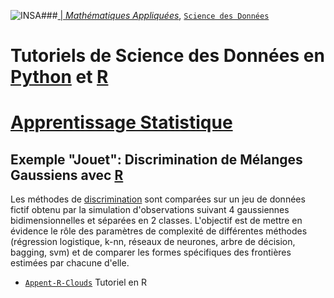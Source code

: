 ###<a href="http://www.insa-toulouse.fr/" ><img src="http://www.math.univ-toulouse.fr/~besse/Wikistat/Images/Logo_INSAvilletoulouse-RVB.png" style="float:left; max-width: 80px; display: inline" alt="INSA"/> |  [*Mathématiques Appliquées*](http://www.math.insa-toulouse.fr/fr/index.html), [`Science des Données`](http://www.math.insa-toulouse.fr/fr/enseignement.html) 

# Tutoriels de Science des Données en [Python](https://www.python.org/) et [R](href="https://cran.r-project.org/)
# [Apprentissage Statistique](\http://wikistat.fr)

##  Exemple "Jouet": Discrimination de Mélanges Gaussiens avec [R](https://cran.r-project.org/)


Les méthodes de [discrimination](http://wikistat.fr/pdf/st-m-app-intro.pdf) sont  comparées sur un jeu de données fictif obtenu par la simulation d'observations  suivant 4 gaussiennes bidimensionnelles et séparées en 2 classes. L'objectif est de mettre en évidence le rôle des paramètres de complexité de différentes méthodes (régression logistique, k-nn, réseaux de neurones, arbre de décision, bagging, svm) et de comparer les formes spécifiques des frontières estimées par chacune d'elle.

- [`Appent-R-Clouds`](https://github.com/wikistat/Apprentissage/blob/master/Nuages-gaussiens/Appent-R-Clouds.ipynb) Tutoriel en R